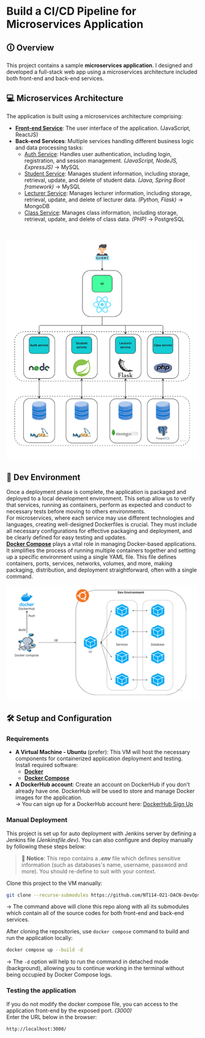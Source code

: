 # Build a CI/CD Pipeline for Microservices Application

## 🛈 Overview

This project contains a sample **microservices application**. I designed and developed a full-stack web app using a microservices architecture included both front-end and back-end services.

## 💻 Microservices Architecture

The application is built using a microservices architecture comprising:
- [**Front-end Service**](https://github.com/th1enlm02/class-management-FE): The user interface of the application. (JavaScript, ReactJS)
- **Back-end Services**: Multiple services handling different business logic and data processing tasks:
    + [Auth Service](https://github.com/th1enlm02/class-management-auth-service): Handles user authentication, including login, registration, and session management. _(JavaScript, NodeJS, ExpressJS)_ → MySQL
    + [Student Service](https://github.com/th1enlm02/class-management-student-service): Manages student information, including storage, retrieval, update, and delete of student data. _(Java, Spring Boot framework)_ → MySQL
    + [Lecturer Service](https://github.com/th1enlm02/class-management-lecturer-service): Manages lecturer information, including storage, retrieval, update, and delete of lecturer data. _(Python, Flask)_ → MongoDB
    + [Class Service](https://github.com/th1enlm02/class-management-class-service): Manages class information, including storage, retrieval, update, and delete of class data. _(PHP)_ → PostgreSQL
<br>
<p align="center">
    <img src="./images/microservices-architecture.png" alt="Microservice Architecture">
</p>

## 🤖 Dev Environment

Once a deployment phase is complete, the application is packaged and deployed to a local development environment. This setup allow us to verify that services, running as containers, perform as expected and conduct to necessary tests before moving to others environments.<br>
For microservices, where each service may use different technologies and languages, creating well-designed Dockerfiles is crucial. They must include all necessary configurations for effective packaging and deployment, and be clearly defined for easy testing and updates.<br>
[**Docker Compose**](https://docs.docker.com/compose/ "Docker Compose") plays a vital role in managing Docker-based applications. It simplifies the process of running multiple containers together and setting up a specific environment using a single YAML file. This file defines containers, ports, services, networks, volumes, and more, making packaging, distribution, and deployment straightforward, often with a single command.<br>

<p align="center">
    <img src="./images/dev-environment.png" alt="Dev Environment">
</p>

## 🛠 Setup and Configuration

### Requirements

- **A Virtual Machine - Ubuntu** (prefer): This VM will host the necessary components for containerized application deployment and testing. Install required software:
    - [**Docker**](https://docs.docker.com/engine/install/ubuntu/)
    - [**Docker Compose**](https://docs.docker.com/compose/install/linux/)
- **A DockerHub account**: Create an account on DockerHub if you don't already have one. DockerHub will be used to store and manage Docker images for the application.<br>
→ You can sign up for a DockerHub account here: [DockerHub Sign Up](https://hub.docker.com/signup)

### Manual Deployment

This project is set up for auto deployment with Jenkins server by defining a Jenkins file _(Jenkinsfile.dev)_. You can also configure and deploy manually by following these steps below:

> :memo: **Notice**: This repo contains a **_.env_** file which defines sensitive information (such as databases's name, username, password and more). You should re-define to suit with your context.

Clone this project to the VM manually:
```bash
git clone --recurse-submodules https://github.com/NT114-O21-DACN-DevOps/class-management.git
```
→ The command above will clone this repo along with all its submodules which contain all of the source codes for both front-end and back-end services.

After cloning the repositories, use `docker compose` command to build and run the application locally:
```bash
docker compose up --build -d
```

→ The `-d` option will help to run the command in detached mode (background), allowing you to continue working in the terminal without being occupied by Docker Compose logs.

### Testing the application

If you do not modify the docker compose file, you can access to the application front-end by the exposed port. _(3000)_<br>
Enter the URL below in the browser:

```
http://localhost:3000/
```
